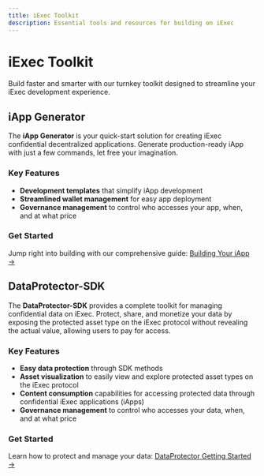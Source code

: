 ```yaml
---
title: iExec Toolkit
description: Essential tools and resources for building on iExec
---
```


# iExec Toolkit

Build faster and smarter with our turnkey toolkit designed to streamline your
iExec development experience.

## iApp Generator

The **iApp Generator** is your quick-start solution for creating iExec
confidential decentralized applications. Generate production-ready iApp with
just a few commands, let free your imagination.

### Key Features

- **Development templates** that simplify iApp development
- **Streamlined wallet management** for easy app deployment
- **Governance management** to control who accesses your app, when, and at what
  price

### Get Started

Jump right into building with our comprehensive guide:
[Building Your iApp →](/references/iapp-generator/building-your-iexec-app.md)

## DataProtector-SDK

The **DataProtector-SDK** provides a complete toolkit for managing confidential
data on iExec. Protect, share, and monetize your data by exposing the protected
asset type on the iExec protocol without revealing the actual value, allowing
users to pay for access.

### Key Features

- **Easy data protection** through SDK methods
- **Asset visualization** to easily view and explore protected asset types on
  the iExec protocol
- **Content consumption** capabilities for accessing protected data through
  confidential iExec applications (iApps)
- **Governance management** to control who accesses your data, when, and at what
  price

### Get Started

Learn how to protect and manage your data:
[DataProtector Getting Started →](/references/dataProtector/getting-started.md)
